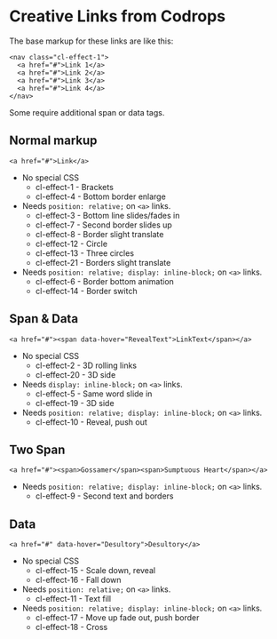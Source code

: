 # Creative Links from Codrops

The base markup for these links are like this:

    <nav class="cl-effect-1">
      <a href="#">Link 1</a>
      <a href="#">Link 2</a>
      <a href="#">Link 3</a>
      <a href="#">Link 4</a>
    </nav>

Some require additional span or data tags.

## Normal markup

    <a href="#">Link</a>

* No special CSS
    * cl-effect-1 - Brackets
    * cl-effect-4 - Bottom border enlarge
* Needs `position: relative;` on `<a>` links.
    * cl-effect-3 - Bottom line slides/fades in
    * cl-effect-7 - Second border slides up
    * cl-effect-8 - Border slight translate
    * cl-effect-12 - Circle
    * cl-effect-13 - Three circles
    * cl-effect-21 - Borders slight translate
* Needs `position: relative; display: inline-block;` on `<a>` links.
    * cl-effect-6 - Border bottom animation
    * cl-effect-14 - Border switch

## Span & Data

    <a href="#"><span data-hover="RevealText">LinkText</span></a>

* No special CSS
    * cl-effect-2 - 3D rolling links
    * cl-effect-20 - 3D side
* Needs `display: inline-block;` on `<a>` links.
    * cl-effect-5 - Same word slide in
    * cl-effect-19 - 3D side
* Needs `position: relative; display: inline-block;` on `<a>` links.
    * cl-effect-10 - Reveal, push out

## Two Span

    <a href="#"><span>Gossamer</span><span>Sumptuous Heart</span></a>

* Needs `position: relative; display: inline-block;` on `<a>` links.
    * cl-effect-9 - Second text and borders

## Data

    <a href="#" data-hover="Desultory">Desultory</a>

* No special CSS
    * cl-effect-15 - Scale down, reveal
    * cl-effect-16 - Fall down
* Needs `position: relative;` on `<a>` links.
    * cl-effect-11 - Text fill
* Needs `position: relative; display: inline-block;` on `<a>` links.
    * cl-effect-17 - Move up fade out, push border
    * cl-effect-18 - Cross
